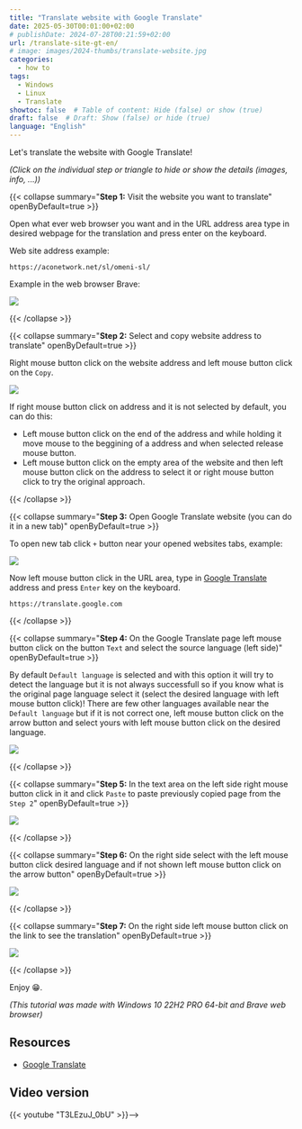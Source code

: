 ```yaml
---
title: "Translate website with Google Translate"
date: 2025-05-30T00:01:00+02:00
# publishDate: 2024-07-28T00:21:59+02:00
url: /translate-site-gt-en/
# image: images/2024-thumbs/translate-website.jpg
categories: 
  - how to
tags: 
  - Windows
  - Linux
  - Translate
showtoc: false  # Table of content: Hide (false) or show (true)
draft: false  # Draft: Show (false) or hide (true)
language: "English"
---
```


Let's translate the website with Google Translate!

*(Click on the individual step or triangle to hide or show the details (images, info, ...))*

{{< collapse summary="**Step 1:** Visit the website you want to translate" openByDefault=true >}}

  Open what ever web browser you want and in the URL address area type in desired webpage for the translation and press enter on the keyboard.

  Web site address example:

    https://aconetwork.net/sl/omeni-sl/

  Example in the web browser Brave: 

  ![](/images/Brave/Brave_-_url_-_aconetwork_o_meni_sl.jpeg)

{{< /collapse >}}

{{< collapse summary="**Step 2:** Select and copy website address to translate" openByDefault=true >}}

  Right mouse button click on the website address and left mouse button click on the `Copy`.
  
  ![](/images/Brave/Brave_-_En_-_copy_url.jpeg)

  If right mouse button click on address and it is not selected by default, you can do this:

  - Left mouse button click on the end of the address and while holding it move mouse to the beggining of a address and when selected release mouse button.
  - Left mouse button click on the empty area of the website and then left mouse button click on the address to select it or right mouse button click to try the original approach.

{{< /collapse >}}

{{< collapse summary="**Step 3:** Open Google Translate website (you can do it in a new tab)" openByDefault=true >}}

  To open new tab click `+` button near your opened websites tabs, example:
  
  ![](/images/Brave/Brave_-_new_tab_btn.jpeg)

  Now left mouse button click in the URL area, type in [Google Translate](https://translate.google.com "Click/tap to open the site!") address and press `Enter` key on the keyboard.

    https://translate.google.com

{{< /collapse >}}

{{< collapse summary="**Step 4:** On the Google Translate page left mouse button click on the button `Text` and select the source language (left side)" openByDefault=true >}}

  By default `Default language` is selected and with this option it will try to detect the language but it is not always successfull so if you know what is the original page language select it (select the desired language with left mouse button click)! There are few other languages available near the `Default language` but if it is not correct one, left mouse button click on the arrow button and select yours with left mouse button click on the desired language.
  
  ![](/images/Brave/Brave_-_google_translate_-_select_lang_source.jpeg)

{{< /collapse >}}

{{< collapse summary="**Step 5:** In the text area on the left side right mouse button click in it and click `Paste` to paste previously copied page from the `Step 2`" openByDefault=true >}}
  
  ![](/images/Brave/Brave_-_en_-_google_translate_left_paste_url.jpeg)
 
{{< /collapse >}}

{{< collapse summary="**Step 6:** On the right side select with the left mouse button click desired language and if not shown left mouse button click on the arrow button" openByDefault=true >}}

  ![](/images/Brave/Brave_-_google_translate_-_right_select_lang.jpeg)

{{< /collapse >}}

{{< collapse summary="**Step 7:** On the right side left mouse button click on the link to see the translation" openByDefault=true >}}

  ![](/images/Brave/Brave_-_en_-_google_translate_-_right_lmb_link.jpeg)

{{< /collapse >}}

Enjoy 😁.

*(This tutorial was made with Windows 10 22H2 PRO 64-bit and Brave web browser)*

## Resources

- [Google Translate](https://translate.google.com/ "Click/tap to open the website!")

## Video version

{{< youtube "T3LEzuJ_0bU" >}}-->

<!--*(Click on the individual step or triangle to hide or show the details (images, info, ...))*

{{< collapse summary="**Step 1:** TEXTHERE" openByDefault=true >}}

   

{{< /collapse >}}

*(This tutorial was made with Windows 11 24H2 64-bit)*

[]( "Click/tap to open the site!")
![](/images/social-logos/X.png)

## Video version

{{< youtube "" >}}-->